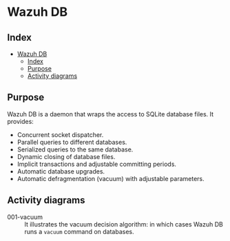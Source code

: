 <!---
Copyright (C) 2015, Wazuh Inc.
Created by Wazuh, Inc. <info@wazuh.com>.
This program is free software; you can redistribute it and/or modify it under the terms of GPLv2
-->

# Wazuh DB
## Index
- [Wazuh DB](#wazuh-db)
  - [Index](#index)
  - [Purpose](#purpose)
  - [Activity diagrams](#activity-diagrams)


## Purpose
Wazuh DB is a daemon that wraps the access to SQLite database files. It provides:
- Concurrent socket dispatcher.
- Parallel queries to different databases.
- Serialized queries to the same database.
- Dynamic closing of database files.
- Implicit transactions and adjustable committing periods.
- Automatic database upgrades.
- Automatic defragmentation (vacuum) with adjustable parameters.


## Activity diagrams
<dl>
  <dt>001-vacuum</dt><dd>It illustrates the vacuum decision algorithm: in which cases Wazuh DB runs a <code>vacuum</code> command on databases.</dd>
</dl>

